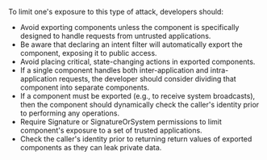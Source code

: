 To limit one's exposure to this type of attack, developers should: 

- Avoid exporting components unless the component is
specifically designed to handle requests from untrusted applications. 
- Be aware that declaring an intent filter will automatically export the component, exposing it to public access.
- Avoid placing critical, state-changing actions in exported components. 
- If a single component handles both inter-application and intra-application
requests, the developer should consider dividing that component into separate components.
- If a component must be exported (e.g., to receive system broadcasts), then the component should dynamically check the
caller's identity prior to performing any operations. 
- Require Signature or SignatureOrSystem permissions to limit component's exposure to a set of trusted applications. 
- Check the caller's identity prior to returning return values of exported components as they can leak private data.
